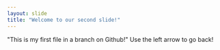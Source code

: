 ```yaml
---
layout: slide
title: "Welcome to our second slide!"
---
```

"This is my first file in a branch on Github!"
Use the left arrow to go back!
